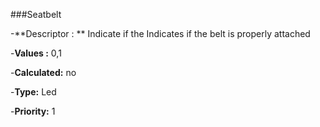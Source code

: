 

###Seatbelt

-**Descriptor : ** Indicate if the Indicates if the belt is properly attached

-**Values :** 0,1

-**Calculated:** no

-**Type:** Led

-**Priority:** 1



